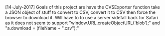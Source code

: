 [14-July-2017] Goals of this project are have the CVSExporter function take a JSON object of stuff to convert to CSV, convert it to CSV then force the browser to download it. Will have to to use a server sidefall back for Safari as it does not seem to support "window.URL.createObjectURL('blob');" and "a.download = (fileName + ".csv");"
